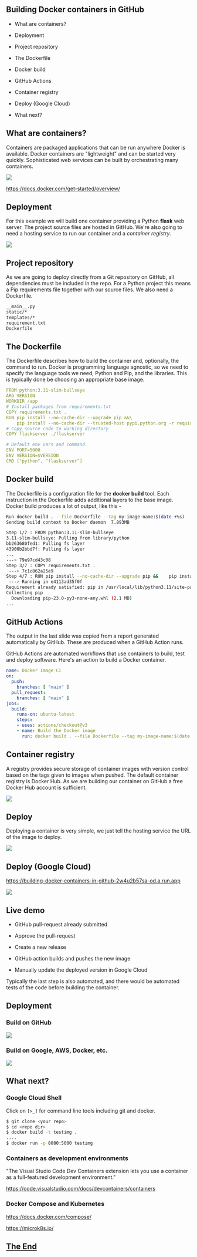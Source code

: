<!-- The reveal.js default style is good for small screens, but I like to get a bit more content in each slide
so I've made the fonts smaller, and when I want titles in capitals I'll write them in CAPITALS. -->
<style>
			.reveal p {
      	font-size: 0.65em;
				text-transform: None;
				text-align: left;
    		}
			.reveal h2 {
				font-size: 1.2em;
				text-transform: None;
				text-align: center;
			}
			.reveal h3 {
				font-size: 1.0em;
				text-transform: None;
				text-align: left;
			}
			.reveal code {
				font-size: 0.65em;
			}
</style>	
## Building Docker containers in GitHub

* What are containers?

* Deployment

* Project repository

* The Dockerfile

* Docker build

* GitHub Actions

* Container registry

* Deploy (Google Cloud)

* What next?



## What are containers?

Containers are packaged applications that can be run anywhere Docker is available. Docker containers are "lightweight" and can be started very quickly. Sophisticated web services can be built by orchestrating many containers. 

![](architecture.svg)

<https://docs.docker.com/get-started/overview/>



## Deployment

For this example we will build one container providing a Python **flask** web server. The project source files are hosted in GitHub. We're also going to need a hosting service to run our container and a *container registry*.

![](deployment.svg)



## Project repository

As we are going to deploy directly from a Git repository on GitHub, all dependencies must be included in the repo.  For a Python project this means a Pip requirements file together with our source files. We also need a Dockerfile.

```sh
__main__.py
static/*
templates/*
requirement.txt
Dockerfile
```


## The Dockerfile

The Dockerfile describes how to build the container and, optionally, the command to run. Docker is programming language agnostic, so we need to specify the language tools
we need, Python and Pip, and the libraries.  This is typically done be choosing an
appropriate base image.

```yaml [1-14|1-9|11-14]
FROM python:3.11-slim-bullseye
ARG VERSION
WORKDIR /app
# Install packages from requirements.txt
COPY requirements.txt .
RUN pip install --no-cache-dir --upgrade pip &&\
    pip install --no-cache-dir --trusted-host pypi.python.org -r requirements.txt
# Copy source code to working directory
COPY flaskserver ./flaskserver

# Default env vars and command.
ENV PORT=5000
ENV VERSION=$VERSION
CMD ["python", "flaskserver"]
```




## Docker build

The Dockerfile is a configuration file for the **docker build** tool. Each instruction in the Dockerfile adds additional layers to the base image. Docker build produces a lot of output, like this -

```sh
Run docker build . --file Dockerfile --tag my-image-name:$(date +%s)
Sending build context to Docker daemon  7.893MB

Step 1/7 : FROM python:3.11-slim-bullseye
3.11-slim-bullseye: Pulling from library/python
bb263680fed1: Pulling fs layer
43900b2bbd7f: Pulling fs layer
...
---> 79e97cd43c08
Step 3/7 : COPY requirements.txt .
 ---> 7c1c862a25e9
Step 4/7 : RUN pip install --no-cache-dir --upgrade pip &&    pip install --no-cache-dir --trusted-host pypi.python.org -r requirements.txt
 ---> Running in e4113ad35f0f
Requirement already satisfied: pip in /usr/local/lib/python3.11/site-packages (22.3.1)
Collecting pip
  Downloading pip-23.0-py3-none-any.whl (2.1 MB)
...
```




## GitHub Actions

The output in the last slide was copied from a report generated automatically by GitHub. These are produced when a GitHub Action runs.

GitHub Actions are automated workflows that use containers to build, test and deploy software. Here's an action to build a Docker container.

```yaml
name: Docker Image CI
on:
  push:
    branches: [ "main" ]
  pull_request:
    branches: [ "main" ]
jobs:
  build:
    runs-on: ubuntu-latest
    steps:
    - uses: actions/checkout@v3
    - name: Build the Docker image
      run: docker build . --file Dockerfile --tag my-image-name:$(date +%s)
```



## Container registry

A registry provides secure storage of container images with version control based on the tags given to images when pushed. The default container registry is Docker Hub. As we are building our container on GitHub a free Docker Hub account is sufficient. 

![](screenshot-dockerhub.png)




## Deploy

Deploying a container is very simple, we just tell the hosting service the URL of the image to deploy.

![](screenshot-cloudrun1.png)


## Deploy (Google Cloud)

<https://building-docker-containers-in-github-2w4u2b57sa-od.a.run.app>

![](screenshot-cloudrun2.png)



## Live demo

* GitHub pull-request already submitted

* Approve the pull-request

* Create a new release

* GitHub action builds and pushes the new image

* Manually update the deployed version in Google Cloud

Typically the last step is also automated, and there would be automated tests of the code before building the container.




## Deployment

### Build on GitHub

![](deployment.svg)


### Build on Google, AWS, Docker, etc.

![](deployment2.svg)




## What next?

### Google Cloud Shell

Click on ```[>_]``` for command line tools including git and docker.

```sh
$ git clone <your repo>
$ cd <repo dir>
$ docker build -t testimg .
....
$ docker run -p 8080:5000 testimg
```

### Containers as development environments

"The Visual Studio Code Dev Containers extension lets you use a container as a full-featured development environment."

<https://code.visualstudio.com/docs/devcontainers/containers>

### Docker Compose and Kubernetes

<https://docs.docker.com/compose/>

<https://microk8s.io/>


## [The End](/)